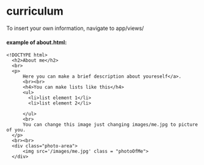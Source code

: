 curriculum
==========

To insert your own information, navigate to app/views/

#### example of about.html:
```
<!DOCTYPE html>
  <h2>About me</h2>
  <br>
  <p>
      Here you can make a brief description about youreself</a>.
      <br><br>
      <h4>You can make lists like this</h4>
      <ul>
        <li>list element 1</li>
        <li>list element 2</li>

      </ul>
      <br>
      You can change this image just changing images/me.jpg to picture of you.
  </p>
  <br><br>
  <div class="photo-area">
      <img src='/images/me.jpg' class = "photoOfMe">
  </div>
  ```
